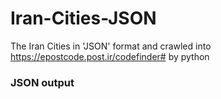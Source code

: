 # Iran-Cities-JSON
The Iran Cities in 'JSON' format and crawled into https://epostcode.post.ir/codefinder# by python


### JSON output
